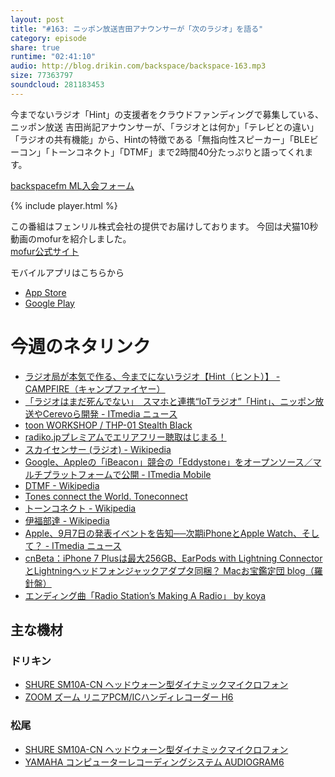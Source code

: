 ```yaml
---
layout: post
title: "#163: ニッポン放送吉田アナウンサーが「次のラジオ」を語る"
category: episode
share: true
runtime: "02:41:10"
audio: http://blog.drikin.com/backspace/backspace-163.mp3
size: 77363797
soundcloud: 281183453
---
```


今までないラジオ「Hint」の支援者をクラウドファンディングで募集している、ニッポン放送 吉田尚記アナウンサーが、「ラジオとは何か」「テレビとの違い」「ラジオの共有機能」から、Hintの特徴である「無指向性スピーカー」「BLEビーコン」「トーンコネクト」「DTMF」まで2時間40分たっぷりと語ってくれます。

[backspacefm ML入会フォーム](http://backspace.us11.list-manage.com/subscribe?u=09c933bd3997c1d16dbed156a&id=84b6529b91)

{% include player.html %}

この番組はフェンリル株式会社の提供でお届けしております。
今回は犬猫10秒動画のmofurを紹介しました。  
[mofur公式サイト](https://mofur.tv/)

モバイルアプリはこちらから

* [App Store](https://itunes.apple.com/jp/app/apple-store/id1059924032)
* [Google Play](https://play.google.com/store/apps/details?id=jp.co.fenrir.android.mofur)

# 今週のネタリンク

* [ラジオ局が本気で作る、今までにないラジオ【Hint（ヒント）】 - CAMPFIRE（キャンプファイヤー）](https://camp-fire.jp/projects/view/8696)
* [「ラジオはまだ死んでない」　スマホと連携“IoTラジオ”「Hint」、ニッポン放送やCerevoら開発 - ITmedia ニュース](http://www.itmedia.co.jp/news/articles/1607/20/news104.html)
* [toon WORKSHOP / THP-01 Stealth Black](http://shop.toon-workshop.com/products/detail.php?product_id=4)
* [radiko.jpプレミアムでエリアフリー聴取はじまる！](https://radiko.jp/rg/premium/)
* [スカイセンサー (ラジオ) - Wikipedia](https://ja.wikipedia.org/wiki/%E3%82%B9%E3%82%AB%E3%82%A4%E3%82%BB%E3%83%B3%E3%82%B5%E3%83%BC_(%E3%83%A9%E3%82%B8%E3%82%AA))
* [Google、Appleの「iBeacon」競合の「Eddystone」をオープンソース／マルチプラットフォームで公開 - ITmedia Mobile](http://www.itmedia.co.jp/mobile/articles/1507/15/news081.html)
* [DTMF - Wikipedia](https://ja.wikipedia.org/wiki/DTMF)
* [Tones connect the World.  Toneconnect](http://www.toneconnect.com/)
* [トーンコネクト - Wikipedia](https://ja.wikipedia.org/wiki/%E3%83%88%E3%83%BC%E3%83%B3%E3%82%B3%E3%83%8D%E3%82%AF%E3%83%88)
* [伊福部達 - Wikipedia](https://ja.wikipedia.org/wiki/%E4%BC%8A%E7%A6%8F%E9%83%A8%E9%81%94)
* [Apple、9月7日の発表イベントを告知──次期iPhoneとApple Watch、そして？ - ITmedia ニュース](http://www.itmedia.co.jp/news/articles/1608/30/news060.html)
* [cnBeta：iPhone 7 Plusは最大256GB、EarPods with Lightning ConnectorとLightningヘッドフォンジャックアダプタ同梱？   Macお宝鑑定団 blog（羅針盤）](http://www.macotakara.jp/blog/rumor/entry-30574.html)
* [エンディング曲「Radio Station’s Making A Radio」 by koya](https://soundcloud.com/koya/radio-stations-making-a-radio)


## 主な機材

### ドリキン

* [SHURE  SM10A-CN ヘッドウォーン型ダイナミックマイクロフォン](http://amzn.to/1LXIGkV) 
* [ZOOM ズーム リニアPCM/ICハンディレコーダー H6](http://amzn.to/29BOo5n)

### 松尾

* [SHURE  SM10A-CN ヘッドウォーン型ダイナミックマイクロフォン](http://amzn.to/1LXIGkV) 
* [YAMAHA コンピューターレコーディングシステム AUDIOGRAM6](http://amzn.to/1Rsyq5W)
